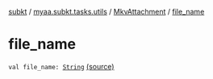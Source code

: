 [subkt](../../index.md) / [myaa.subkt.tasks.utils](../index.md) / [MkvAttachment](index.md) / [file_name](./file_name.md)

# file_name

`val file_name: `[`String`](https://kotlinlang.org/api/latest/jvm/stdlib/kotlin/-string/index.html) [(source)](https://github.com/Myaamori/SubKt/blob/0.1.19/src/main/kotlin/myaa/subkt/tasks/utils/mkvmerge.kt#L22)